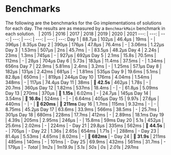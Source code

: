 # Benchmarks
The following are the benchmarks for the Go implementations of solutions for each day. The results are as measured by a `BenchmarkMain` benchmark in each solution.
 &nbsp;  | 2015 | 2016 | 2017 | 2018 | 2019 | 2020 | 2021
 ---:  | ---:  | ---:  | ---:  | ---:  | ---:  | ---:  | ---: 
Day 1 | 88.7µs | 102µs | 46.4µs | 19ms | - | 396µs | 8.35µs
Day 2 | 390µs | 176µs | 47.8µs | 76.4ms | - | 3.06ms | 1.22µs
Day 3 | 1.53ms | 507µs | 2ns | 45.7ms | - | 83.5µs | 48.2µs
Day 4 | 2.24s | 23ms | 1.3ms | 745µs | - | 927µs | 692µs
Day 5 | 2.1ms | 15.8s | 70.5ms | 112ms | - | 28µs | 704µs
Day 6 | 5.73s | 183µs | 11.4ms | 37.5ms | - | 1.34ms | 656ns
Day 7 | 22.9ms | 5.81ms | 2.4ms | 3.2ms | - | 1.25ms | 57.1µs
Day 8 | 182µs | 131µs | 2.42ms | 681µs | - | 1.81ms | 535µs
Day 9 | 19.6ms | 5.1ms | 82.8µs | 650ms | - | 819µs | 244µs
Day 10 | 176ms | 4.04ms | 1.54ms | 348ms | - | 117µs | 74.4µs
Day 11 | 38ms | **🔴 42.5s** | 462µs | 1.78s | - | 20.7ms | 360µs
Day 12 | 1.82ms | 537ms | 18.4ms | - | - | 61.8µs | 5.09ms
Day 13 | 270ms | 370µs | **🔴 1.15s** | 6.02ms | - | 24.7µs | 145µs
Day 14 | 3.54ms | **🔴 16.8s** | 524ms | - | - | 6.64ms | 405µs
Day 15 | 9.97s | 27.6µs | 440ms | - | - | **🔴 620ms** | **🔴 211ms**
Day 16 | 1.7ms | 115ms | 9.32ms | - | - | 8.75ms | 45.2µs
Day 17 | 63.6ms | 33.9ms | 566ms | 38.5ms | - | 25.7ms | 301µs
Day 18 | 680ms | 228ms | 17.7ms | 412ms | - | 2.89ms | 18.1ms
Day 19 | 4.39s | 205ms | 2.95ms | 246µs | - | 15.8ms | 59ms
Day 20 | 5.1s | 452µs | 25.6ms | 2.02ms | - | 224ms | -
Day 21 | 29.8µs | 335ms | 562ms | **🔴 44.5s** | - | 705µs | -
Day 22 | 1.36s | 2.65s | 654ms | 1.71s | - | 288ms | -
Day 23 | 81.4µs | 5.53ms | 4.65ms | 8.02ms | - | **🔴 682ms** | -
Day 24 | **🔴 31.9s** | 211ms | 485ms | 140ms | - | 101ms | -
Day 25 | 69.9ms | 432ms | 561ms | 31.7ms | - | 179µs | -
*Total* | *1m2s* | *1m19.9s* | *5.1s* | *50s* | *0s* | *2.01s* | *297ms*